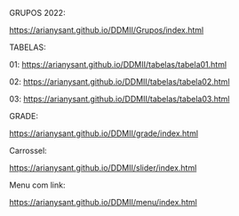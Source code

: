 GRUPOS 2022:

https://arianysant.github.io/DDMII/Grupos/index.html

TABELAS:

01:  https://arianysant.github.io/DDMII/tabelas/tabela01.html

02:  https://arianysant.github.io/DDMII/tabelas/tabela02.html

03:  https://arianysant.github.io/DDMII/tabelas/tabela03.html

GRADE:

https://arianysant.github.io/DDMII/grade/index.html

Carrossel:

https://arianysant.github.io/DDMII/slider/index.html

Menu com link:

https://arianysant.github.io/DDMII/menu/index.html

 

